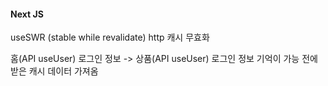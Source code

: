 #### Next JS

useSWR (stable while revalidate) http 캐시 무효화

홈(API useUser) 로그인 정보 -> 상품(API useUser) 로그인 정보 기억이 가능 전에 받은 캐시 데이터 가져옴
